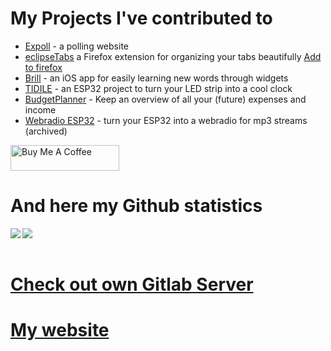 # My Projects I've contributed to

-   [Expoll](https://expoll.mt32.net) - a polling website
-   [eclipseTabs](https://github.com/Universumgames/eclipseTabs) a Firefox extension for organizing your tabs beautifully [Add to firefox](https://addons.mozilla.org/en-US/firefox/addon/eclipsetabs/)
-   [Brill](https://brillapp.com) - an iOS app for easily learning new words through widgets
-   [TIDILE](https://github.com/mt32net/TIDILE) - an ESP32 project to turn your LED strip into a cool clock
-   [BudgetPlanner](https://github.com/Universumgames/BudgetPlanner) - Keep an overview of all your (future) expenses and income
-   [Webradio ESP32](https://github.com/Universumgames/Webradio-ESP32) - turn your ESP32 into a webradio for mp3 streams (archived)

<a href="https://www.buymeacoffee.com/universum" target="_blank"><img src="https://cdn.buymeacoffee.com/buttons/default-orange.png" alt="Buy Me A Coffee" height="41" width="174"></a>

# And here my Github statistics

<img align="left" src="https://github-readme-stats.vercel.app/api?username=universumgames&count_private=true&show_icons=true&theme=dark&hide_rank=true&line_height=29&hide_border=true&custom_title=Universumgames+Stats&hide=prs&orgs=mt32net" />
<img align="left" src="https://github-readme-stats.vercel.app/api/top-langs/?username=universumgames&theme=dark&hide_title=true&show_icons=true&langs_count=15&line_height=29&hide_border=true&hide=dockerfile&layout=compact&orgs=mt32net" />

<br>
<br>

# [Check out own Gitlab Server](https://git.mt32.net/)

# [My website](https://universegame.de)
